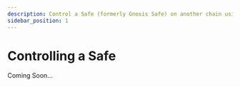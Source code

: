 ```yaml
---
description: Control a Safe (formerly Gnosis Safe) on another chain using your Colony’s governance mechanisms.
sidebar_position: 1
---
```


# Controlling a Safe

Coming Soon...
